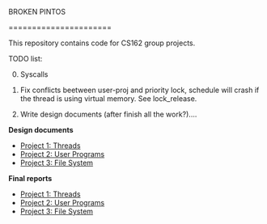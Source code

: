 BROKEN PINTOS

======================

This repository contains code for CS162 group projects.

TODO list:

0. Syscalls

1. Fix conflicts beetween user-proj and priority lock, schedule will
       crash if the thread is using virtual memory. See lock_release. 

2. Write design documents (after finish all the work?)....




**Design documents**

* [Project 1: Threads](doc/project1.md)
* [Project 2: User Programs](doc/project2.md)
* [Project 3: File System](doc/project3.md)

**Final reports**

* [Project 1: Threads](reports/project1.md)
* [Project 2: User Programs](reports/project2.md)
* [Project 3: File System](reports/project3.md)


